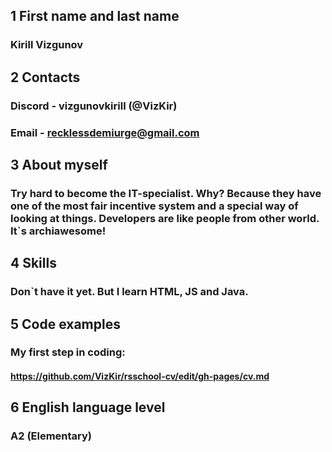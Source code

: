 ## 1 First name and last name
### Kirill Vizgunov
## 2 Contacts
### Discord - vizgunovkirill (@VizKir)
### Email -  recklessdemiurge@gmail.com
## 3 About myself
### Try hard to become the IT-specialist. Why? Because they have one of the most fair incentive system and a special way of looking at things. Developers are like people from other world. It`s archiawesome!
## 4 Skills
### Don`t have it yet. But I learn HTML, JS and Java.
## 5 Code examples
### My first step in coding:
#### https://github.com/VizKir/rsschool-cv/edit/gh-pages/cv.md
## 6 English language level
### A2 (Elementary)
